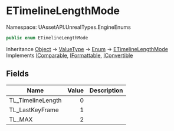# ETimelineLengthMode

Namespace: UAssetAPI.UnrealTypes.EngineEnums

```csharp
public enum ETimelineLengthMode
```

Inheritance [Object](https://docs.microsoft.com/en-us/dotnet/api/system.object) → [ValueType](https://docs.microsoft.com/en-us/dotnet/api/system.valuetype) → [Enum](https://docs.microsoft.com/en-us/dotnet/api/system.enum) → [ETimelineLengthMode](./uassetapi.unrealtypes.engineenums.etimelinelengthmode.md)<br>
Implements [IComparable](https://docs.microsoft.com/en-us/dotnet/api/system.icomparable), [IFormattable](https://docs.microsoft.com/en-us/dotnet/api/system.iformattable), [IConvertible](https://docs.microsoft.com/en-us/dotnet/api/system.iconvertible)

## Fields

| Name | Value | Description |
| --- | --: | --- |
| TL_TimelineLength | 0 |  |
| TL_LastKeyFrame | 1 |  |
| TL_MAX | 2 |  |
